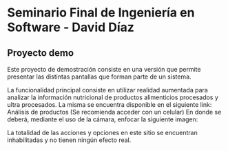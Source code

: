 # Seminario Final de Ingeniería en Software - David Díaz

## Proyecto demo

Este proyecto de demostración consiste en una versión que permite presentar las distintas pantallas que forman parte de un sistema.

La funcionalidad principal consiste en utilizar realidad aumentada para analizar la información nutricional de productos alimenticios procesados y ultra procesados. La misma se encuentra disponible en el siguiente link:
Análisis de productos (Se recomienda acceder con un celular)
En donde se deberá, mediante el uso de la cámara, enfocar la siguiente imagen:


La totalidad de las acciones y opciones en este sitio se encuentran inhabilitadas y no tienen ningún efecto real.